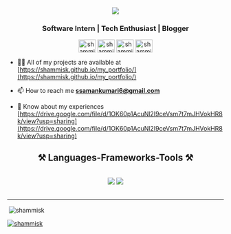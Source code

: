 
<h1 align="center">
    <img src="https://readme-typing-svg.herokuapp.com/?font=Righteous&size=35&center=true&vCenter=true&width=500&height=70&duration=4000&lines=Hi+There!+👋;+I'm+Shammi+Gamage!;" />
</h1>
<h3 align="center">Software Intern | Tech Enthusiast | Blogger </h3>

<p align="center">
    <a href="https://linkedin.com/in/shammi gamage" target="blank"><img align="center" src="https://raw.githubusercontent.com/rahuldkjain/github-profile-readme-generator/master/src/images/icons/Social/linked-in-alt.svg" alt="shammi gamage" height="30" width="40" /></a>
    <a href="https://stackoverflow.com/users/shammi" target="blank"><img align="center" src="https://raw.githubusercontent.com/rahuldkjain/github-profile-readme-generator/master/src/images/icons/Social/stack-overflow.svg" alt="shammi" height="30" width="40" /></a>
    <a href="https://fb.com/shammi dodangoda" target="blank"><img align="center" src="https://raw.githubusercontent.com/rahuldkjain/github-profile-readme-generator/master/src/images/icons/Social/facebook.svg" alt="shammi dodangoda" height="30" width="40" /></a>
   <a href="https://techpackssk.blogspot.com/" target="_blank"><img align="center" src="https://raw.githubusercontent.com/rahuldkjain/github-profile-readme-generator/master/src/images/icons/Social/blogger.svg" alt="shammi dodangoda" height="30" width="40" /></a>

</p>



- 👨‍💻 All of my projects are available at [https://shammisk.github.io/my_portfolio/](https://shammisk.github.io/my_portfolio/)

- 📫 How to reach me **ssamankumari6@gmail.com**

- 📄 Know about my experiences [https://drive.google.com/file/d/1OK60p1AcuNl2I9ceVsm7t7mJHVokHR8k/view?usp=sharing](https://drive.google.com/file/d/1OK60p1AcuNl2I9ceVsm7t7mJHVokHR8k/view?usp=sharing)
  <br/>

<h2 align="center">⚒️ Languages-Frameworks-Tools ⚒️</h2>
<br/>
<div align="center">
    <img src="https://skillicons.dev/icons?i=react,html,css,javascript,vscode,tailwind,bootstrap,git,github,figma," />
    <img src="https://skillicons.dev/icons?i=nodejs,npm,python,java,c,cs,cpp,express,mongodb,mysql,postman," /><br>
</div>

<br/>
<hr/>


<p>&nbsp;<img align="center" src="https://github-readme-stats.vercel.app/api?username=shammisk&show_icons=true&locale=en&theme=dark" alt="shammisk" /></p>




<p align="left"> <a href="https://github.com/ryo-ma/github-profile-trophy"><img src="https://github-profile-trophy.vercel.app/?username=shammisk" alt="shammisk" /></a> </p>

